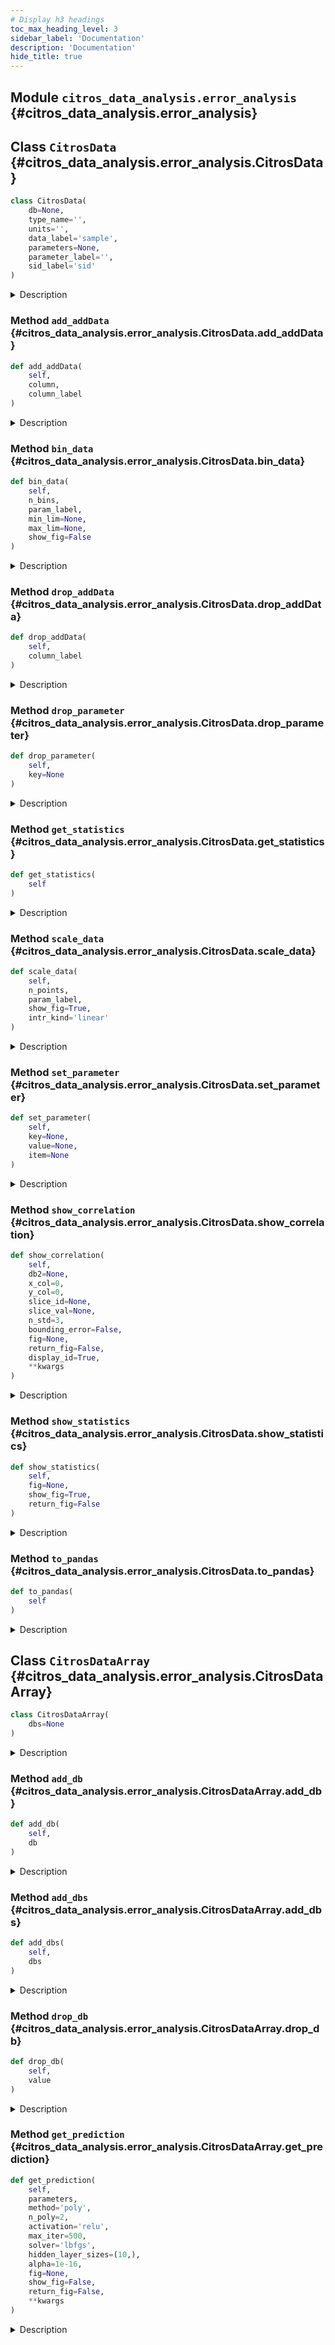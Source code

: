 ```yaml
---
# Display h3 headings
toc_max_heading_level: 3
sidebar_label: 'Documentation'
description: 'Documentation'
hide_title: true
---
```




    
## Module `citros_data_analysis.error_analysis` {#citros_data_analysis.error_analysis}







    
## Class `CitrosData` {#citros_data_analysis.error_analysis.CitrosData}





```python
class CitrosData(
    db=None,
    type_name='',
    units='',
    data_label='sample',
    parameters=None,
    parameter_label='',
    sid_label='sid'
)
```


<details>
  <summary>Description</summary>

Create CitrosData object, that allows to bin and interpolate data.

CitrosData object has two main attributes: 'data' - the vector of depending variables, 
and all other additional columns - 'addData'. Both 'data' and 'addData' attributes containes pandas.DataFrame.

#### Parameters

**```db```** :&ensp;<code>DataFrame</code> or <code>tuple</code> of <code>two DataFrames</code> or <code>None</code>, optional
:   If <code>db</code> is a DataFrame, column <code>data\_label</code> is supposed to be a data sample and 
    set to a 'data' attribute of a CitrosData object.
    The additional information about data may be extracted from columns labeled as:
        'type_name' - specify type of the data, set to the 'type' attribute,
        'units' - data units, set to the 'units' attribute.
        'parameter_label' - column with dict, specifying the parameters.
            If present, the first row is set as parameters.
    All other columns are assigned to 'addData' attribute.


**```type_name```** :&ensp;<code>str</code>, optional
:   Specifies type of the data.


**```units```** :&ensp;<code>str</code>, optional
:   Specifies units of the data.


**```data_label```** :&ensp;<code>str</code> or <code>list</code> of <code>str</code>, default `'sample'`
:   Specifies label of the data in DataFrame


**```parameters```** :&ensp;<code>dict</code>
:   Parameters. Mostly used in regression analysis.


**```parameter_label```** :&ensp;<code>str</code> or <code>list</code> of <code>str</code>
:   Specify label of a column in a pandas DataFrame, where the parameters are written as a dict.
    Used only if <code>db</code> is a pandas DataFrame and <code>parameters</code> is not specified.


**```sid_label```** :&ensp;<code>str</code>
:   label of the sim run id column (usually 'sim_run_id' or 'sid').





</details>






    
### Method `add_addData` {#citros_data_analysis.error_analysis.CitrosData.add_addData}




```python
def add_addData(
    self,
    column,
    column_label
)
```


<details>
  <summary>Description</summary>

Add column to 'addData' attribute.

#### Parameters

**```column```** :&ensp;`array-like object`
:   Column to add.


**```column_label```** :&ensp;<code>str</code>
:   Label of the new column in 'addData'.


</details>


    
### Method `bin_data` {#citros_data_analysis.error_analysis.CitrosData.bin_data}




```python
def bin_data(
    self,
    n_bins,
    param_label,
    min_lim=None,
    max_lim=None,
    show_fig=False
)
```


<details>
  <summary>Description</summary>

Bin values of column <code>param\_label</code> in <code>n\_bins</code> intervals, group data according to the binning and 
calculate mean values of each group.

'addData' and 'data' attributes of the new CitrosData object have two levels of indexes, 
with id values from binning as the first level and 'sid' as the second one.

#### Parameters

**```n_bins```** :&ensp;<code>int</code>, default <code>10</code>
:   Number of bins.


**```param_label```** :&ensp;<code>str</code>, default `'time'`
:   Label of column on the basis of which the indixes will be calculated.
    This label is supposed to be 'time', 'h' or 'd'.


**```min_lim```** :&ensp;<code>float</code>
:   The minimum value of the range for binning, <code>min\_lim</code> < <code>max\_lim</code>.
    If None then the minimum value of the entire range is selected.


**```max_lim```** :&ensp;<code>float</code>
:   The maximum value of the range for binning, <code>min\_lim</code> < <code>max\_lim</code>.
    If None then the maximum value of the entire range is selected.


**```show_fig```** :&ensp;<code>bool</code>, default <code>False</code>
:   If the histogram that represents the distibution of the values in <code>param\_label</code> should be shown.

#### Returns

&ensp;<code>[CitrosData](#citros\_data\_analysis.error\_analysis.CitrosData "citros\_data\_analysis.error\_analysis.CitrosData")</code>
:   New CitrosData object with two levels of indexes in 'addData' and 'data' attributes.


</details>


    
### Method `drop_addData` {#citros_data_analysis.error_analysis.CitrosData.drop_addData}




```python
def drop_addData(
    self,
    column_label
)
```


<details>
  <summary>Description</summary>

Delete column from 'addData' attribute.

#### Parameters

**```column_label```** :&ensp;<code>str</code>
:   Label of the column to delete .


</details>


    
### Method `drop_parameter` {#citros_data_analysis.error_analysis.CitrosData.drop_parameter}




```python
def drop_parameter(
    self,
    key=None
)
```


<details>
  <summary>Description</summary>

Delete parameter labeled <code>key</code> and associated value.

#### Parameters

**```key```** :&ensp;<code>str</code>
:   Label of the parameter to remove.


</details>


    
### Method `get_statistics` {#citros_data_analysis.error_analysis.CitrosData.get_statistics}




```python
def get_statistics(
    self
)
```


<details>
  <summary>Description</summary>

Return table with statistics for CitrosData object.

#### Returns

**```Statistics```** :&ensp;<code>pandas.DataFrame</code>
:   table with collected statistics. Contains the following columns:
    (1) the independent variable column, its label matches <code>x\_label</code> attribute; (2) column with mean values;
    (3) column with the covariance matrixes; (4) column with the square roots of the diagonal elements 
    of the covariance matrix: ( sqrt(s1), sqrt(s2), sqrt(s3) ),  where s1,s2,s3 - diagonal of the covariance matrix.


</details>


    
### Method `scale_data` {#citros_data_analysis.error_analysis.CitrosData.scale_data}




```python
def scale_data(
    self,
    n_points,
    param_label,
    show_fig=True,
    intr_kind='linear'
)
```


<details>
  <summary>Description</summary>

Scale parameter <code>param\_label</code> for each of the 'sid' and interpolate data on the new scale.

First the <code>param\_label</code> interval is shifted and scaled in the way that the minimum value equals 0 and the maximum is 1.
Then the data is interpolated to a new scale, consisted of <code>n\_points</code> evenly spaced points.
The new scale spans from 0 to 1.
For each 'sid' this procedure is performed separetly.

#### Parameters

**```n_points```** :&ensp;<code>int</code>
:   Number of points in a new scale, which will be used for interpolation.


**```param_label```** :&ensp;<code>str</code>
:   Label of the parameter to scale


**```show_fig```** :&ensp;<code>bool</code>
:   If the figures with the results of interpolation should be shown.
    If the 'sid' exceed 5, only first 5 will be shown.
    If data consists of several vectors, for each of them the separate figure will be plotted.


**```intr_kind```** :&ensp;<code>str</code>, default `'linear'`
:   Type of the interpolation, see scipy.interpolate.interp1d.

#### Returns

&ensp;<code>[CitrosData](#citros\_data\_analysis.error\_analysis.CitrosData "citros\_data\_analysis.error\_analysis.CitrosData")</code>
:   CitrosData object with multiindexing: the first level stores ids of the points of the new scale, the second one - 'sid'.
    Values of the new scale are stored in 'addData' attribute.


</details>


    
### Method `set_parameter` {#citros_data_analysis.error_analysis.CitrosData.set_parameter}




```python
def set_parameter(
    self,
    key=None,
    value=None,
    item=None
)
```


<details>
  <summary>Description</summary>

Set parameter value to a CitrosData object.

#### Parameters

**```key```** :&ensp;<code>str</code>
:   Label of the parameter.


**```value```** :&ensp;<code>int</code> or <code>float</code>
:   Parameter value.


**```item```** :&ensp;<code>dict</code>
:   Dictionary with parameters.


</details>


    
### Method `show_correlation` {#citros_data_analysis.error_analysis.CitrosData.show_correlation}




```python
def show_correlation(
    self,
    db2=None,
    x_col=0,
    y_col=0,
    slice_id=None,
    slice_val=None,
    n_std=3,
    bounding_error=False,
    fig=None,
    return_fig=False,
    display_id=True,
    **kwargs
)
```


<details>
  <summary>Description</summary>

Show data correlation for the given <code>slice\_id</code>. 

Prepare data from one or more CitrosData objects and plot confidence ellipses for the specified id = <code>slice\_id</code>.
If the data stored in CitrosData object <code>db</code> is multidimensional, then <code>x\_colNumber</code> and <code>y\_colNumber</code> must be provided.
If the data from another CitrosData objects is used, the latter must be provided in <code>db2</code>. Then the data from <code>db</code> 
is supposed to be plotted along x-axis and the data from <code>db2</code> is supposed to be plotted along y-axis.

#### Parameters

**```db2```** :&ensp;<code>[CitrosData](#citros\_data\_analysis.error\_analysis.CitrosData "citros\_data\_analysis.error\_analysis.CitrosData")</code>
:   Additional CitrosData object.


**```x_col```** :&ensp;`int >=0` or <code>str</code>, optional
:   If int - index of column to plot along x axis, >=0.
    If str - label of the column to plot along y axis
    If data is multidimensional, must be specified, otherwise data is supposed to be 1-dimensional.


**```y_col```** :&ensp;`int >=0`  or <code>str</code>, optional
:   If int - index of column to plot along y axis, >=0.
    If str - label of the column to plot along y axis
    If data is multidimensional, must be specified, otherwise data is supposed to be 1-dimensional.


**```slice_id```** :&ensp;<code>int</code>
:   id of the slice.


**```slice_val```** :&ensp;<code>float</code>
:   Value, for which the nearest slice_id is search.
    Used only if slice_id is None.


**```n_std```** :&ensp;<code>list</code> or <code>int</code>, default <code>3</code>
:   Radius or list of radii of the confidence ellipses in sigmas, 3 by default.


**```bounding_error```** :&ensp;<code>bool</code>, default <code>False</code>
:   If the bounding error should be depicted.


**```fig```** :&ensp;<code>matplotlib.figure.Figure</code>, optional
:   figure to plot on. If None, then the new one is created.


return_fig : bool, default False.
    If the fig, ax should be returned.
**```display_id```** :&ensp;<code>bool</code>, default <code>True</code>
:   Whether to print the pair of <code>slice\_id</code> <code>slice\_val</code> or not.


**```**kwargs```**
:   see matplotlib.patches.Ellipse.

#### Returns

**```fig```** :&ensp;<code>matplotlib.figure.Figure</code>
:   if <code>return\_fig</code> set to True


**```ax```** :&ensp;<code>matplotlib.axes.Axes</code>
:   if <code>return\_fig</code> set to True


</details>


    
### Method `show_statistics` {#citros_data_analysis.error_analysis.CitrosData.show_statistics}




```python
def show_statistics(
    self,
    fig=None,
    show_fig=True,
    return_fig=False
)
```


<details>
  <summary>Description</summary>

Collect all statistics for CitrosData object and plot it.

#### Parameters

**```fig```** :&ensp;<code>matplotlib.figure.Figure</code>
:   figure to plot on. If None, the new one will be created.


**```show_fig```** :&ensp;<code>bool</code>
:   If the fugure should be shown, True by default.


**```return_fig```** :&ensp;<code>bool</code>
:   If the figure parameters fig, ax should be returned; 
    fig is matplotlib.figure.Figure and ax is matplotlib.axes.Axes

#### Returns

**```fig```** :&ensp;<code>matplotlib.figure.Figure</code>
:   if <code>return\_fig</code> set to True


**```ax```** :&ensp;<code>list</code> of <code>matplotlib.axes.Axes</code>
:   if <code>return\_fig</code> set to True


</details>


    
### Method `to_pandas` {#citros_data_analysis.error_analysis.CitrosData.to_pandas}




```python
def to_pandas(
    self
)
```


<details>
  <summary>Description</summary>

Concatenate <code>data</code> and <code>addData</code> attributes and return the result table as a pandas.DataFrame.

#### Returns

&ensp;<code>pandas.DataFrame</code>
:   Concatenated table.


</details>


    
## Class `CitrosDataArray` {#citros_data_analysis.error_analysis.CitrosDataArray}





```python
class CitrosDataArray(
    dbs=None
)
```


<details>
  <summary>Description</summary>

Store CitrosData objects in a "dbs" attribute for regression analysis.

#### Parameters

**```dbs```** :&ensp;<code>list</code>
:   list of CitrosData objects





</details>






    
### Method `add_db` {#citros_data_analysis.error_analysis.CitrosDataArray.add_db}




```python
def add_db(
    self,
    db
)
```


<details>
  <summary>Description</summary>

Add one CitrosData object to CitrosDataArray.

#### Parameters

**```db```** :&ensp;<code>[CitrosData](#citros\_data\_analysis.error\_analysis.CitrosData "citros\_data\_analysis.error\_analysis.CitrosData")</code>
:   CitrosData object to add to storage.


</details>


    
### Method `add_dbs` {#citros_data_analysis.error_analysis.CitrosDataArray.add_dbs}




```python
def add_dbs(
    self,
    dbs
)
```


<details>
  <summary>Description</summary>

Add list of CitrosData objects to CitrosDataArray.

#### Parameters

**```dbs```** :&ensp;<code>list </code>
:   list of CitrosData objects to add to storage.


</details>


    
### Method `drop_db` {#citros_data_analysis.error_analysis.CitrosDataArray.drop_db}




```python
def drop_db(
    self,
    value
)
```


<details>
  <summary>Description</summary>

Remove CitrosData object from CitrosDataArray.

If <code>value</code> is an int, then preformes removing by index, 
if <code>value</code> is a CitrosData object, then removes it if it exists in CitrosDataArray.

#### Parameters

**```value```** :&ensp;<code>int</code> or <code>[CitrosData](#citros\_data\_analysis.error\_analysis.CitrosData "citros\_data\_analysis.error\_analysis.CitrosData")</code>
:   &nbsp;


</details>


    
### Method `get_prediction` {#citros_data_analysis.error_analysis.CitrosDataArray.get_prediction}




```python
def get_prediction(
    self,
    parameters,
    method='poly',
    n_poly=2,
    activation='relu',
    max_iter=500,
    solver='lbfgs',
    hidden_layer_sizes=(10,),
    alpha=1e-16,
    fig=None,
    show_fig=False,
    return_fig=False,
    **kwargs
)
```


<details>
  <summary>Description</summary>

Show the predictions based on the results of the regression solution, neural net or gaussian mixture model.

#### Parameters

**```parameters```** :&ensp;<code>dict</code>
:   Names of the independent parameters and their values to calculate the prediction.


**```method```** :&ensp;<code>str</code> or <code>list</code> of <code>str</code>, default `'regression'`
:   If the <code>method</code> is 'poly', the polinomial regression is solved.
    If the <code>method</code> is 'neural_net', the solution is finding by sklearn.neural_network.MLPRegressor.
    If the <code>method</code> is 'gmm', the gaussian mixture model is built and used for the prediction.


**```n_poly```** :&ensp;<code>int</code>, default <code>2</code>
:   Only used if <code>method</code> = 'poly'.
    The highest degree of the polynomial (1 for linear, 2 for quadratic, etc).


**```activation```** :&ensp;`{'relu', 'identity', 'logistic'` or `'tanh'}`, default `'relu'`
:   Only used if <code>method</code> = 'neural_net'.
    Activation function for the hidden layer, see sklearn.neural_network.MLPRegressor


**```max_iter```** :&ensp;<code>int</code>, default <code>500</code>
:   Only used if <code>method</code> = 'neural_net'.
    Maximum number of iterations.


**```solver```** :&ensp;`{'lbfgs', 'sgd', 'adam'}`, default `'lbfgs'`
:   Only used if <code>method</code> = 'neural_net'.
    The solver for weight optimization.


**```hidden_layer_sizes```** :&ensp;`array-like` of `shape(n_layers - 2,)`, default=<code>(10,)</code>
:   Only used if <code>method</code> = 'neural_net'.
    The ith element represents the number of neurons in the ith hidden layer.


**```alpha```** :&ensp;<code>float</code>, default `1e-16`
:   Only used if <code>method</code> = 'gmm'.
    Value of the covariance element of parameters.


**```fig```** :&ensp;<code>matplotlib.figure.Figure</code>, optional
:   figure to plot on. If None, then the new one is created.


**```show_fig```** :&ensp;<code>bool</code>, default <code>True</code>
:   If the figure will be shown.


**```return_fig```** :&ensp;<code>bool</code>, default <code>False</code>
:   If True, the figure and ax (or list of ax) will be returned.


**```**kwargs```**
:   other keyword arguments for <code>method</code> = 'neural_net', see sklearn.neural_network.MLPRegressor.

#### Returns

**```result```** :&ensp;<code>pandas.DataFrame</code>
:   Predicted table


**```fig```** :&ensp;<code>matplotlib.figure.Figure</code>
:   if <code>return\_fig</code> set to True


**```ax```** :&ensp;<code>matplotlib.axes.Axes</code> or <code>list</code> of <code>matplotlib.axes.Axes</code>
:   if <code>return\_fig</code> set to True


</details>
